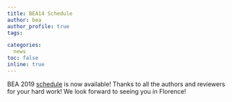 ```yaml
---
title: BEA14 Schedule
author: bea
author_profile: true
tags:

categories:
  news
toc: false
inline: true
---
```


BEA 2019 [schedule](/bea/2019#schedule) is now available! Thanks to all the authors and reviewers for your hard work! We look forward to seeing you in Florence!
